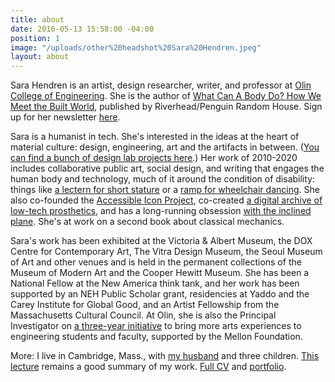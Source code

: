 ```yaml
---
title: about
date: 2016-05-13 15:58:00 -04:00
position: 1
image: "/uploads/other%20headshot%20Sara%20Hendren.jpeg"
layout: about
---
```


Sara Hendren is an artist, design researcher, writer, and professor at [Olin College of Engineering](http://www.olin.edu). She is the author of [What Can A Body Do? How We Meet the Built World](https://www.penguinrandomhouse.com/books/561049/what-can-a-body-do-by-sara-hendren/), published by Riverhead/Penguin Random House. Sign up for her newsletter [here](https://sarahendren.substack.com/). 


Sara is a humanist in tech. She's interested in the ideas at the heart of material culture: design, engineering, art and the artifacts in between. ([You can find a bunch of design lab projects here](http://aplusa.org/).) Her work of 2010-2020 includes collaborative
public art, social design, and writing that engages
the human body and technology, much of it around the condition of disability: things like [a lectern for short stature](http://aplusa.org/projects/alterpodium-amanda-cachia/) or a [ramp for wheelchair dancing](http://aplusa.org/projects/ramp-alice-sheppard/). She also co-founded the [Accessible Icon Project](https://sarahendren.com/projects-lab/accessible-icon-project/), co-created [a digital archive of low-tech prosthetics](https://sarahendren.com/projects-lab/engineering-at-home/), and has a long-running obsession [with the inclined plane](https://sarahendren.com/projects-lab/slope-intercept/). She's at work on a second book about classical mechanics.



Sara's work has been exhibited at the Victoria & Albert Museum, the DOX Centre for Contemporary Art, The Vitra Design Museum, the Seoul Museum of Art and other venues and is held in the permanent collections of the Museum of Modern Art and the Cooper Hewitt Museum. She has been a National Fellow at the New America think tank, and her work has been supported by an NEH Public Scholar grant, residencies at Yaddo and the Carey Institute for Global Good, and an Artist Fellowship from the Massachusetts Cultural Council. At Olin, she
is also the Principal Investigator on [a
three-year initiative](http://www.olin.edu/collaborate/sketch-model/) to bring more arts experiences to engineering students and
faculty, supported by the Mellon Foundation.




More: I live in Cambridge, Mass., with [my husband](http://www.brianfunck.com/) and three children. [This lecture](https://vimeo.com/134764010) remains a good summary of my work. [Full CV](https://drive.google.com/file/d/1lklO4J_0tIjVzWSm6NOOqqI3LLNEo_jb/view?usp=sharing) and [portfolio](https://drive.google.com/file/d/0B59TJ2hc29NFYmFfZUYwUlNKNHc/view?usp=sharing).